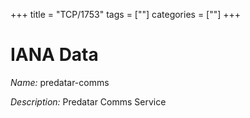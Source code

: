 +++
title = "TCP/1753"
tags = [""]
categories = [""]
+++

# IANA Data

_Name:_ predatar-comms

_Description:_ Predatar Comms Service

